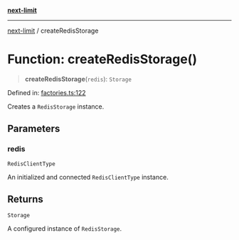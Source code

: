 [**next-limit**](../README.md)

***

[next-limit](../README.md) / createRedisStorage

# Function: createRedisStorage()

> **createRedisStorage**(`redis`): `Storage`

Defined in: [factories.ts:122](https://github.com/saoudi-h/next-limit/blob/0c71c520c8e8fe01ea7d325a61c2d1bef8c2081a/src/factories.ts#L122)

Creates a `RedisStorage` instance.

## Parameters

### redis

`RedisClientType`

An initialized and connected `RedisClientType` instance.

## Returns

`Storage`

A configured instance of `RedisStorage`.
